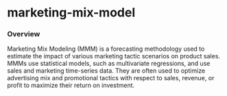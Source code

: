 # marketing-mix-model
### Overview
Marketing Mix Modeling (MMM) is a forecasting methodology used to estimate the impact of various marketing tactic scenarios on product sales. MMMs use statistical models, such as multivariate regressions, and use sales and marketing time-series data. They are often used to optimize advertising mix and promotional tactics with respect to sales, revenue, or profit to maximize their return on investment.
